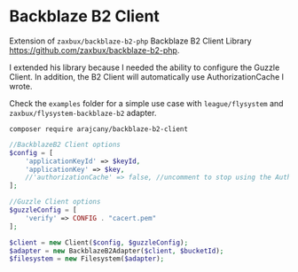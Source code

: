# Backblaze B2 Client
Extension of ```zaxbux/backblaze-b2-php``` Backblaze B2 Client Library 
https://github.com/zaxbux/backblaze-b2-php.

I extended his library because I needed the ability to configure the Guzzle Client. 
In addition, the B2 Client will automatically use AuthorizationCache I wrote.


Check the ```examples``` folder for a simple use case with ```league/flysystem``` 
and ``` zaxbux/flysystem-backblaze-b2``` adapter.

```composer require arajcany/backblaze-b2-client```

```php
//BackblazeB2 Client options
$config = [
    'applicationKeyId' => $keyId,
    'applicationKey' => $key,
    //'authorizationCache' => false, //uncomment to stop using the AuthorizationCache, but why would you?
];

//Guzzle Client options
$guzzleConfig = [
    'verify' => CONFIG . "cacert.pem"
];

$client = new Client($config, $guzzleConfig);
$adapter = new BackblazeB2Adapter($client, $bucketId);
$filesystem = new Filesystem($adapter);
```

